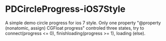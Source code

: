 PDCircleProgress-iOS7Style
==========================

A simple demo circle progress for ios 7 style. Only one property "@property (nonatomic, assign) CGFloat progress" controled three states, try to connect(progress &lt;= 0), finishloading(progress >= 1), loading (else).
